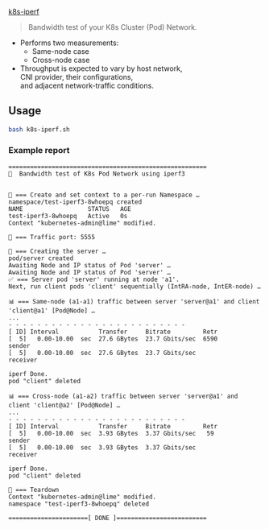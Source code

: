 [k8s-iperf](https://github.com/sempernow/k8s-iperf)


>Bandwidth test of your K8s Cluster (Pod) Network.

- Performs two measurements:
    - Same-node case
    - Cross-node case
- Throughput is expected to vary by host network,  
  CNI provider, their configurations,  
  and adjacent network-traffic conditions.

## Usage

```bash
bash k8s-iperf.sh
```

### Example report

```plaintext
=======================================================
🚀  Bandwidth test of K8s Pod Network using iperf3


🚧 === Create and set context to a per-run Namespace …
namespace/test-iperf3-8whoepq created
NAME                  STATUS   AGE
test-iperf3-8whoepq   Active   0s
Context "kubernetes-admin@lime" modified.

🚧 === Traffic port: 5555

🚧 === Creating the server …
pod/server created
Awaiting Node and IP status of Pod 'server' …
Awaiting Node and IP status of Pod 'server' …
✅ === Server pod 'server' running at node 'a1'.
Next, run client pods 'client' sequentially (IntRA-node, IntER-node) …

📊 === Same-node (a1-a1) traffic between server 'server@a1' and client 'client@a1' [Pod@Node] …
...
- - - - - - - - - - - - - - - - - - - - - - - - -
[ ID] Interval           Transfer     Bitrate         Retr
[  5]   0.00-10.00  sec  27.6 GBytes  23.7 Gbits/sec  6590             sender
[  5]   0.00-10.00  sec  27.6 GBytes  23.7 Gbits/sec                  receiver

iperf Done.
pod "client" deleted

📊 === Cross-node (a1-a2) traffic between server 'server@a1' and client 'client@a2' [Pod@Node] …
...
- - - - - - - - - - - - - - - - - - - - - - - - -
[ ID] Interval           Transfer     Bitrate         Retr
[  5]   0.00-10.00  sec  3.93 GBytes  3.37 Gbits/sec   59             sender
[  5]   0.00-10.00  sec  3.93 GBytes  3.37 Gbits/sec                  receiver

iperf Done.
pod "client" deleted

🚧 === Teardown
Context "kubernetes-admin@lime" modified.
namespace "test-iperf3-8whoepq" deleted

======================[ DONE ]=========================
```

